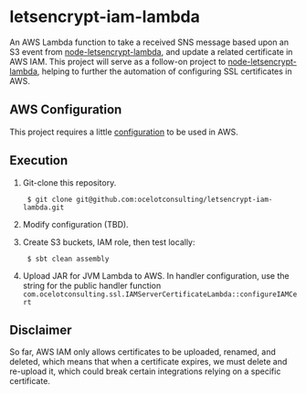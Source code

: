 # letsencrypt-iam-lambda
An AWS Lambda function to take a received SNS message based upon an S3 event from 
[node-letsencrypt-lambda](https://github.com/ocelotconsulting/node-letsencrypt-lambda), and update a related certificate
in AWS IAM. This project will serve as a follow-on project to 
[node-letsencrypt-lambda](https://github.com/ocelotconsulting/node-letsencrypt-lambda), helping to
further the automation of configuring SSL certificates in AWS.

## AWS Configuration
This project requires a little [configuration](AWS.md) to be used in AWS.

## Execution
1. Git-clone this repository.

        $ git clone git@github.com:ocelotconsulting/letsencrypt-iam-lambda.git

2. Modify configuration (TBD).

3. Create S3 buckets, IAM role, then test locally:

        $ sbt clean assembly

4. Upload JAR for JVM Lambda to AWS. In handler configuration, use the string for the public handler function
`com.ocelotconsulting.ssl.IAMServerCertificateLambda::configureIAMCert`

## Disclaimer
So far, AWS IAM only allows certificates to be uploaded, renamed, and deleted,
which means that when a certificate expires, we must delete and re-upload it, which could
break certain integrations relying on a specific certificate.
